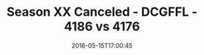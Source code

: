 ---
title: Season XX Canceled - DCGFFL - 4186 vs 4176
teams_score:
- team: 4186
  score:
- team: 4176
  score: 19
mvp: ''
game-ball: ''
sportsperson: ''
season: 12
week:
date: '2016-05-15T17:00:45'
pageid: season-12-playoffs-may-15-2016-4186-vs-4176
---